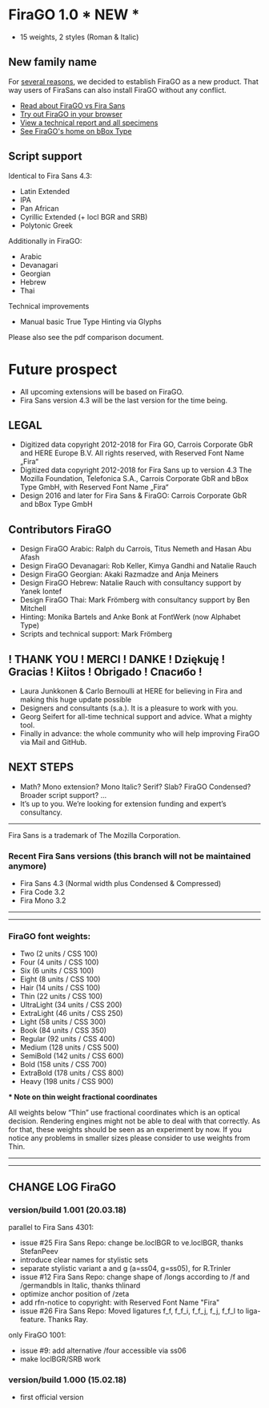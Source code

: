 # FiraGO 1.0 * NEW *

- 15 weights, 2 styles (Roman & Italic)

## New family name
For [several reasons](https://github.com/bBoxType/FiraGO/blob/master/FiraGO_FiraSans_Comparison.pdf), we decided to establish FiraGO as a new product. That way users of FiraSans can also install FiraGO without any conflict.

- [Read about FiraGO vs Fira Sans](https://github.com/bBoxType/FiraGO/blob/master/FiraGO_FiraSans_Comparison.pdf)
- [Try out FiraGO in your browser](https://bboxtype.com/typefaces/FiraGO/#!layout=editor)
- [View a technical report and all specimens](https://bboxtype.com/downloads/FiraGO/Technical_Report_FiraGO.pdf)
- [See FiraGO's home on bBox Type](https://bboxtype.com/typefaces/FiraGO/#!layout=specimen)

## Script support 

Identical to Fira Sans 4.3:
- Latin Extended
- IPA
- Pan African
- Cyrillic Extended (+ locl BGR and SRB)
- Polytonic Greek

Additionally in FiraGO:
- Arabic
- Devanagari
- Georgian
- Hebrew
- Thai

Technical improvements
- Manual basic True Type Hinting via Glyphs

Please also see the pdf comparison document.

# Future prospect
- All upcoming extensions will be based on FiraGO.
- Fira Sans version 4.3 will be the last version for the time being. 

## LEGAL
- Digitized data copyright 2012-2018 for Fira GO, Carrois Corporate GbR and HERE Europe B.V. All rights reserved, with Reserved Font Name „Fira“
- Digitized data copyright 2012-2018 for Fira Sans up to version 4.3 The Mozilla Foundation, Telefonica S.A., Carrois Corporate GbR and bBox Type GmbH, with Reserved Font Name „Fira“
- Design 2016 and later for Fira Sans & FiraGO: Carrois Corporate GbR and bBox Type GmbH

## Contributors FiraGO

- Design FiraGO Arabic: Ralph du Carrois, Titus Nemeth and Hasan Abu Afash 
- Design FiraGO Devanagari: Rob Keller, Kimya Gandhi and Natalie Rauch
- Design FiraGO Georgian: Akaki Razmadze and Anja Meiners
- Design FiraGO Hebrew: Natalie Rauch with consultancy support by Yanek Iontef
- Design FiraGO Thai: Mark Frömberg with consultancy support by Ben Mitchell
- Hinting: Monika Bartels and Anke Bonk at FontWerk (now Alphabet Type)
- Scripts and technical support: Mark Frömberg

## ! THANK YOU ! MERCI ! DANKE ! Dziękuję !  Gracias ! Kiitos ! Obrigado ! Спасибо !

- Laura Junkkonen & Carlo Bernoulli at HERE for believing in Fira and making this huge update possible
- Designers and consultants (s.a.). It is a pleasure to work with you.
- Georg Seifert for all-time technical support and advice. What a mighty tool.
- Finally in advance: the whole community who will help improving FiraGO via Mail and GitHub.

## NEXT STEPS 

- Math? Mono extension? Mono Italic? Serif? Slab? FiraGO Condensed? Broader script support? …
- It’s up to you. We’re looking for extension funding and expert’s consultancy.

_ _ _ _ _ _ _ _ _ _ _ _ _ _ _ _ _ _ _ _

Fira Sans is a trademark of The Mozilla Corporation.

### Recent Fira Sans versions (this branch will not be maintained anymore)

- Fira Sans 4.3 (Normal width plus Condensed & Compressed)
- Fira Code 3.2
- Fira Mono 3.2

_ _ _ _ _ _ _ _ _ _ _ _ _ _ _ _ _ _ _ _
_ _ _ _ _ _ _ _ _ _ _ _ _ _ _ _ _ _ _ _

### FiraGO font weights:

- Two 			(2 units / CSS 100)
- Four 			(4 units / CSS 100)
- Six  			(6 units / CSS 100)
- Eight			(8 units / CSS 100)
- Hair 			(14 units / CSS 100)
- Thin 			(22 units / CSS 100)
- UltraLight 	(34 units / CSS 200)
- ExtraLight 	(46 units / CSS 250)
- Light 		(58 units / CSS 300)
- Book 			(84 units / CSS 350)
- Regular 		(92 units / CSS 400)
- Medium 		(128 units / CSS 500)
- SemiBold 		(142 units / CSS 600)
- Bold 			(158 units / CSS 700)
- ExtraBold 	(178 units / CSS 800)
- Heavy 		(198 units / CSS 900)

__* Note on thin weight fractional coordinates__

All weights below “Thin” use fractional coordinates which is an optical decision. Rendering engines might not be able to deal with that correctly. As for that, these weights should be seen as an experiment by now. If you notice any problems in smaller sizes please consider to use weights from Thin.

_ _ _ _ _ _ _ _ _ _ _ _ _ _ _ _ _ _ _ _
_ _ _ _ _ _ _ _ _ _ _ _ _ _ _ _ _ _ _ _

## CHANGE LOG FiraGO

### version/build 1.001 (20.03.18)

parallel to Fira Sans 4301:

- issue #25 Fira Sans Repo: change be.loclBGR to ve.loclBGR, thanks StefanPeev 
- introduce clear names for stylistic sets
- separate stylistic variant a and g (a=ss04, g=ss05), for R.Trinler
- issue #12 Fira Sans Repo: change shape of /longs according to /f and /germandbls in Italic, thanks thlinard 
- optimize anchor position of /zeta
- add rfn-notice to copyright: with Reserved Font Name "Fira"
- issue #26 Fira Sans Repo: Moved ligatures f_f, f_f_i, f_f_j, f_j, f_f_l to liga-feature. Thanks Ray.

only FiraGO 1001:

- issue #9: add alternative /four accessible via ss06
- make loclBGR/SRB work

### version/build 1.000 (15.02.18)
- first official version
